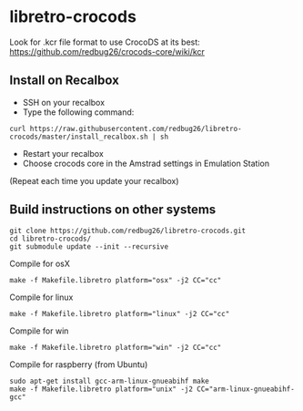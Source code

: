 # libretro-crocods

Look for .kcr file format to use CrocoDS at its best: https://github.com/redbug26/crocods-core/wiki/kcr

## Install on Recalbox

- SSH on your recalbox
- Type the following command:
``` 
curl https://raw.githubusercontent.com/redbug26/libretro-crocods/master/install_recalbox.sh | sh
``` 
- Restart your recalbox
- Choose crocods core in the Amstrad settings in Emulation Station

(Repeat each time you update your recalbox)

## Build instructions on other systems

``` 
git clone https://github.com/redbug26/libretro-crocods.git
cd libretro-crocods/
git submodule update --init --recursive
``` 

Compile for osX
``` 
make -f Makefile.libretro platform="osx" -j2 CC="cc" 
```

Compile for linux
``` 
make -f Makefile.libretro platform="linux" -j2 CC="cc" 
```

Compile for win
``` 
make -f Makefile.libretro platform="win" -j2 CC="cc"
```

Compile for raspberry (from Ubuntu)
```
sudo apt-get install gcc-arm-linux-gnueabihf make
make -f Makefile.libretro platform="unix" -j2 CC="arm-linux-gnueabihf-gcc"
```

